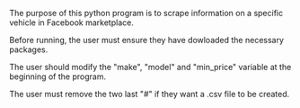 The purpose of this python program is to scrape information on a specific vehicle in Facebook marketplace.

Before running, the user must ensure they have dowloaded the necessary packages.

The user should modify the "make", "model" and "min_price" variable at the beginning of the program.

The user must remove the two last "#" if they want a .csv file to be created. 
